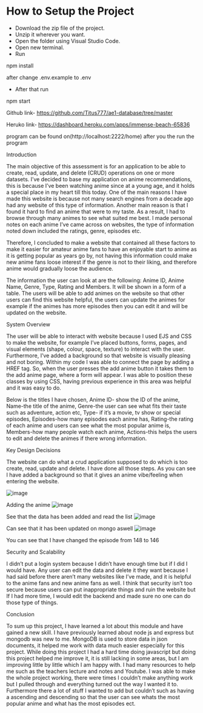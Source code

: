 # How to Setup the Project 
- Download the zip file of the project.
- Unzip it wherever you want.
- Open the folder using Visual Studio Code.
- Open new terminal.
- Run 

npm install

after change .env.example to .env 

- After that run 

npm start


Github link- https://github.com/Titus777/ae1-database/tree/master

Heruko link- https://dashboard.heroku.com/apps/immense-beach-65836

program can be found on(http://localhost:2222/home)
after you the run the program

Introduction

The main objective of this assessment is for an application to be able to create, read, update, and delete (CRUD) operations on one or more datasets. I’ve decided to base my application on anime recommendations, this is because I’ve been watching anime since at a young age, and it holds a special place in my heart till this today. One of the main reasons I have made this website is because not many search engines from a decade ago had any website of this type of information. Another main reason is that I found it hard to find an anime that were to my taste. As a result, I had to browse through many animes to see what suited me best. I made personal notes on each anime I’ve came across on websites, the type of information noted down included the ratings, genre, episodes etc.

 Therefore, I concluded to make a website that contained all these factors to make it easier for amateur anime fans to have an enjoyable start to anime as it is getting popular as years go by, not having this information could make new anime fans loose interest if the genre is not to their liking, and therefore anime would gradually loose the audience. 

The information the user can look at are the following: Anime ID, Anime Name, Genre, Type, Rating and Members. It will be shown in a form of a table. The users will be able to add animes on the website so that other users can find this website helpful, the users can update the animes for example if the animes has more episodes then you can edit it and will be updated on the website.


System Overview

The user will be able to interact with website because I used EJS and CSS to make the website, for example I’ve placed buttons, forms, pages, and visual elements (shape, colour, space, texture) to interact with the user. Furthermore, I’ve added a background so that website is visually pleasing and not boring. Within my code I was able to connect the page by adding a HREF tag. So, when the user presses the add anime button it takes them to the add anime page, where a form will appear. I was able to position these classes by using CSS, having previous experience in this area was helpful and it was easy to do. 

Below is the titles I have chosen,
Anime ID- show the ID of the anime,
Name-the title of the anime,
Genre-the user can see what fits their taste such as adventure, action etc,
Type- if it’s a movie, tv show or special episodes,
Episodes-how many episodes each anime has,
Rating-the rating of each anime and users can see what the most popular anime is,
Members-how many people watch each anime,
Actions-this helps the users to edit and delete the animes if there wrong information.


Key Design Decisions

The website can do what a crud application supposed to do which is too create, read, update and delete. I have done all those steps. 
As you can see I have added a background so that it gives an anime vibe/feeling when entering the website.




 ![image](https://user-images.githubusercontent.com/72074715/150546580-f4e917bb-6369-4f93-981f-4ffe0960a68f.png)

Adding the anime
 ![image](https://user-images.githubusercontent.com/72074715/150546606-d452ebd2-7049-45da-b7f2-77cd6c302abc.png)

See that the data has been added and read the list 
 ![image](https://user-images.githubusercontent.com/72074715/150546645-aa47b663-66b1-4ada-858d-f23e73832367.png)

Can see that it has been updated on mongo aswell
 ![image](https://user-images.githubusercontent.com/72074715/150546667-aaa28ead-7793-4d93-a611-8b7f02d84af3.png)

You can see that I have changed the episode from 148 to 146



Security and Scalability 

I didn’t put a login system because I didn’t have enough time but if I did I would have. Any user can edit the data and delete it they want because I had said before there aren’t many websites like I’ve made, and it is helpful to the anime fans and new anime fans as well. I think that security isn’t too secure because users can put inappropriate things and ruin the website but If I had more time, I would edit the backend and made sure no one can do those type of things.


Conclusion 

To sum up this project, I have learned a lot about this module and have gained a new skill. I have previously learned about node js and express but mongodb was new to me. MongoDB is used to store data in json documents, it helped me work with data much easier especially for this project. While doing this project I had a hard time doing javascript but doing this project helped me improve it, it is still lacking in some areas, but I am improving little by little which I am happy with. I had many resources to help me such as the teachers lecture and notes and Youtube. I was able to make the whole project working, there were times I couldn’t make anything work but I pulled through and everything turned out the way I wanted it to. Furthermore there a lot of stuff I wanted to add but couldn’t such as having a ascending and descending so that the user can see whats the most popular anime and what has the most episodes ect.



